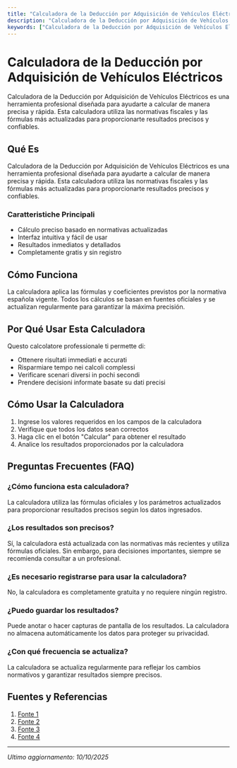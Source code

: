 ```yaml
---
title: "Calculadora de la Deducción por Adquisición de Vehículos Eléctricos"
description: "Calculadora de la Deducción por Adquisición de Vehículos Eléctricos es una herramienta profesional diseñada para ayudarte a calcular de manera precisa y rápida. Esta calculadora utiliza las normativas fiscales y las fórmulas más actualizadas para proporcionarte resultados precisos y confiables."
keywords: ["Calculadora de la Deducción por Adquisición de Vehículos Eléctricos", "calcolatore", "calcolo online"]
---
```


# Calculadora de la Deducción por Adquisición de Vehículos Eléctricos

Calculadora de la Deducción por Adquisición de Vehículos Eléctricos es una herramienta profesional diseñada para ayudarte a calcular de manera precisa y rápida. Esta calculadora utiliza las normativas fiscales y las fórmulas más actualizadas para proporcionarte resultados precisos y confiables.

## Qué Es

Calculadora de la Deducción por Adquisición de Vehículos Eléctricos es una herramienta profesional diseñada para ayudarte a calcular de manera precisa y rápida. Esta calculadora utiliza las normativas fiscales y las fórmulas más actualizadas para proporcionarte resultados precisos y confiables.

### Caratteristiche Principali

- Cálculo preciso basado en normativas actualizadas
- Interfaz intuitiva y fácil de usar
- Resultados inmediatos y detallados
- Completamente gratis y sin registro

## Cómo Funciona

La calculadora aplica las fórmulas y coeficientes previstos por la normativa española vigente. Todos los cálculos se basan en fuentes oficiales y se actualizan regularmente para garantizar la máxima precisión.

## Por Qué Usar Esta Calculadora

Questo calcolatore professionale ti permette di:

- Ottenere risultati immediati e accurati
- Risparmiare tempo nei calcoli complessi
- Verificare scenari diversi in pochi secondi
- Prendere decisioni informate basate su dati precisi

## Cómo Usar la Calculadora

1. Ingrese los valores requeridos en los campos de la calculadora
2. Verifique que todos los datos sean correctos
3. Haga clic en el botón "Calcular" para obtener el resultado
4. Analice los resultados proporcionados por la calculadora

## Preguntas Frecuentes (FAQ)

### ¿Cómo funciona esta calculadora?

La calculadora utiliza las fórmulas oficiales y los parámetros actualizados para proporcionar resultados precisos según los datos ingresados.

### ¿Los resultados son precisos?

Sí, la calculadora está actualizada con las normativas más recientes y utiliza fórmulas oficiales. Sin embargo, para decisiones importantes, siempre se recomienda consultar a un profesional.

### ¿Es necesario registrarse para usar la calculadora?

No, la calculadora es completamente gratuita y no requiere ningún registro.

### ¿Puedo guardar los resultados?

Puede anotar o hacer capturas de pantalla de los resultados. La calculadora no almacena automáticamente los datos para proteger su privacidad.

### ¿Con qué frecuencia se actualiza?

La calculadora se actualiza regularmente para reflejar los cambios normativos y garantizar resultados siempre precisos.

## Fuentes y Referencias

1. [Fonte 1](https://www.lexusauto.es/electrified/calculadora-ayudas-coches-electricos)
2. [Fonte 2](https://www.electricforall.org/es/ev-savings-calculators/)
3. [Fonte 3](https://sede.agenciatributaria.gob.es/Sede/ayuda/manuales-videos-folletos/manuales-ayuda-presentacion/irpf-2024/9-cumplimentacion-irpf-anexos/9_7-adquisicion-vehiculos-electricos/9_7_1-deduccion-adquisicion-vehiculos-electricos-enchufables.html)
4. [Fonte 4](https://taxdown.es/deducciones/deducciones-irpf-coche-electrico/)

---

*Ultimo aggiornamento: 10/10/2025*
